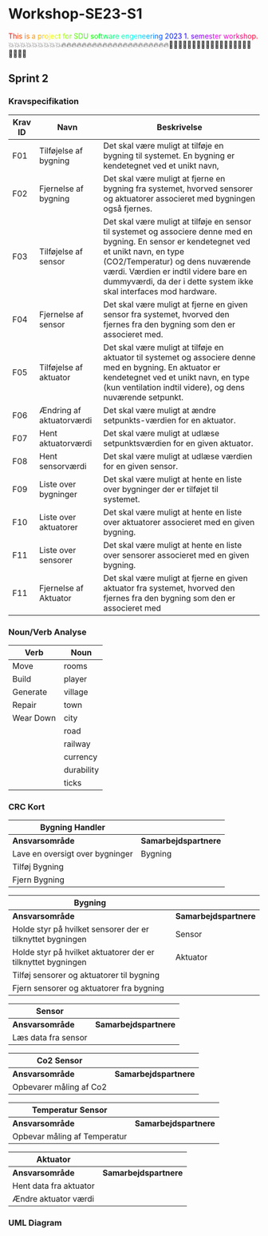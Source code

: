 # Workshop-SE23-S1
<span style="color:#FF0000">T</span><span style="color:#FF1900">h</span><span style="color:#FF3100">i</span><span style="color:#FF4A00">s</span> <span style="color:#FF6300">i</span><span style="color:#FF7B00">s</span> <span style="color:#FF9400">a</span> <span style="color:#FFAD00">p</span><span style="color:#FFC500">r</span><span style="color:#FFDE00">o</span><span style="color:#FFF700">j</span><span style="color:#EFFF00">e</span><span style="color:#D6FF00">c</span><span style="color:#BDFF00">t</span> <span style="color:#A5FF00">f</span><span style="color:#8CFF00">o</span><span style="color:#73FF00">r</span> <span style="color:#5AFF00">S</span><span style="color:#42FF00">D</span><span style="color:#29FF00">U</span> <span style="color:#10FF00">s</span><span style="color:#00FF08">o</span><span style="color:#00FF21">f</span><span style="color:#00FF3A">t</span><span style="color:#00FF52">w</span><span style="color:#00FF6B">a</span><span style="color:#00FF84">r</span><span style="color:#00FF9C">e</span> <span style="color:#00FFB5">e</span><span style="color:#00FFCE">n</span><span style="color:#00FFE6">g</span><span style="color:#00FFFF">e</span><span style="color:#00E6FF">n</span><span style="color:#00CEFF">e</span><span style="color:#00B5FF">e</span><span style="color:#009CFF">r</span><span style="color:#0084FF">i</span><span style="color:#006BFF">n</span><span style="color:#0052FF">g</span> <span style="color:#003AFF">2</span><span style="color:#0021FF">0</span><span style="color:#0008FF">2</span><span style="color:#1000FF">3</span> <span style="color:#2900FF">1</span><span style="color:#4200FF">.</span> <span style="color:#5A00FF">s</span><span style="color:#7300FF">e</span><span style="color:#8C00FF">m</span><span style="color:#A500FF">e</span><span style="color:#BD00FF">s</span><span style="color:#D600FF">t</span><span style="color:#EF00FF">e</span><span style="color:#FF00F7">r</span> <span style="color:#FF00DE">w</span><span style="color:#FF00C5">o</span><span style="color:#FF00AD">r</span><span style="color:#FF0094">k</span><span style="color:#FF007B">s</span><span style="color:#FF0063">h</span><span style="color:#FF004A">o</span><span style="color:#FF0031">p</span><span style="color:#FF0019">.</span> :boom::boom::boom::boom::boom::boom::boom::boom::boom::fire::fire::fire::fire::fire::fire::fire::fire::fire::fire::fire::fire::fire::fire::fire::fire::fire::fire::fire::fire::fire::man_playing_water_polo::man_playing_water_polo::man_playing_water_polo::man_playing_water_polo::man_playing_water_polo::man_playing_water_polo::man_playing_water_polo::man_playing_water_polo::man_playing_water_polo::man_playing_water_polo::man_playing_water_polo:

## Sprint 2

### Kravspecifikation
| Krav ID | Navn                     | Beskrivelse                                                                                                                                                                                                                                                                                   |
|---------|--------------------------|-----------------------------------------------------------------------------------------------------------------------------------------------------------------------------------------------------------------------------------------------------------------------------------------------|
| F01     | Tilføjelse af bygning    | Det skal være muligt at tilføje en bygning til systemet. En bygning er kendetegnet ved et unikt navn,                                                                                                                                                                                         |
| F02     | Fjernelse af bygning     | Det skal være muligt at fjerne en bygning fra systemet, hvorved sensorer og aktuatorer associeret med bygningen også fjernes.                                                                                                                                                                 |
| F03     | Tilføjelse af sensor     | Det skal være muligt at tilføje en sensor til systemet og associere denne med en bygning. En sensor er kendetegnet ved et unikt navn, en type (CO2/Temperatur) og dens nuværende værdi. Værdien er indtil videre bare en dummyværdi, da der i dette system ikke skal interfaces mod hardware. |
| F04     | Fjernelse af sensor      | Det skal være muligt at fjerne en given sensor fra systemet, hvorved den fjernes fra den bygning som den er associeret med.                                                                                                                                                                   |
| F05     | Tilføjelse af aktuator   | Det skal være muligt at tilføje en aktuator til systemet og associere denne med en bygning. En aktuator er kendetegnet ved et unikt navn, en type (kun ventilation indtil videre), og dens nuværende setpunkt.                                                                                |
| F06     | Ændring af aktuatorværdi | Det skal være muligt at ændre setpunkts-værdien for en aktuator.                                                                                                                                                                                                                              |
| F07     | Hent aktuatorværdi       | Det skal være muligt at udlæse setpunktsværdien for en given aktuator.                                                                                                                                                                                                                        |
| F08     | Hent sensorværdi         | Det skal være muligt at udlæse værdien for en given sensor.                                                                                                                                                                                                                                   |
| F09     | Liste over bygninger     | Det skal være muligt at hente en liste over bygninger der er tilføjet til systemet.                                                                                                                                                                                                           |
| F10     | Liste over aktuatorer    | Det skal være muligt at hente en liste over aktuatorer associeret med en given bygning.                                                                                                                                                                                                       |
| F11     | Liste over sensorer      | Det skal være muligt at hente en liste over sensorer associeret med en given bygning.                                                                                                                                                                                                         |
| F11     | Fjernelse af Aktuator    | Det skal være muligt at fjerne en given aktuator fra systemet, hvorved den fjernes fra den bygning som den er associeret med                                                                                                                                                                  |
### Noun/Verb Analyse

| Verb      | Noun       |
|-----------|------------|
| Move      | rooms      |
| Build     | player     |
| Generate  | village    |
| Repair    | town       |
| Wear Down | city       |
|           | road       |
|           | railway    |
|           | currency   |
|           | durability |
|           | ticks      |

### CRC Kort

| Bygning Handler                 |                        |
|---------------------------------|------------------------|
| **Ansvarsområde**               | **Samarbejdspartnere** |
| Lave en oversigt over bygninger | Bygning                |
| Tilføj Bygning                  |                        |
| Fjern Bygning                   |                        |

| Bygning                                                      |                        |
|--------------------------------------------------------------|------------------------|
| **Ansvarsområde**                                            | **Samarbejdspartnere** |
| Holde styr på hvilket sensorer der er tilknyttet bygningen   | Sensor                 |
| Holde styr på hvilket aktuatorer der er tilknyttet bygningen | Aktuator               |
| Tilføj sensorer og aktuatorer til bygning                    |                        |
| Fjern sensorer og aktuatorer fra bygning                     |                        |

| Sensor              |                        |
|---------------------|------------------------|
| **Ansvarsområde**   | **Samarbejdspartnere** |
| Læs data fra sensor |                        |

| Co2 Sensor              |                        |
|-------------------------|------------------------|
| **Ansvarsområde**       | **Samarbejdspartnere** |
| Opbevarer måling af Co2 |                        |

| Temperatur Sensor            |                        |
|------------------------------|------------------------|
| **Ansvarsområde**            | **Samarbejdspartnere** |
| Opbevar måling af Temperatur |                        |

| Aktuator               |                        |
|------------------------|------------------------|
| **Ansvarsområde**      | **Samarbejdspartnere** |
| Hent data fra aktuator |                        |
| Ændre aktuator værdi   |                        |

### UML Diagram
